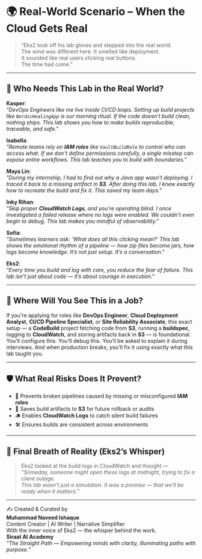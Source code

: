 
# 🌍 Real-World Scenario – When the Cloud Gets Real

> “Eks2 took off his lab gloves and stepped into the real world.  
> The wind was different here. It smelled like deployment.  
> It sounded like real users clicking real buttons.  
> The time had come.”  

---

## 👥 Who Needs This Lab in the Real World?

**Kasper**:  
_"DevOps Engineers like me live inside CI/CD loops. Setting up build projects like `NordicHealingApp` is our morning ritual. If the code doesn’t build clean, nothing ships. This lab shows you how to make builds reproducible, traceable, and safe."_  

**Isabella**:  
_"Remote teams rely on **IAM roles** like `VaultBuildRole` to control who can access what. If we don't define permissions carefully, a single misstep can expose entire workflows. This lab teaches you to build with boundaries."_  

**Maya Lin**:  
_"During my internship, I had to find out why a Java app wasn't deploying. I traced it back to a missing artifact in **S3**. After doing this lab, I knew exactly how to recreate the build and fix it. This saved my team days."_  

**Inky Rihan**:  
_"Skip proper **CloudWatch Logs**, and you’re operating blind. I once investigated a failed release where no logs were enabled. We couldn’t even begin to debug. This lab makes you mindful of observability."_  

**Sofia**:  
_"Sometimes learners ask: 'What does all this clicking mean?' This lab shows the emotional rhythm of a pipeline — how zip files become jars, how logs become knowledge. It’s not just setup. It’s a conversation."_  

**Eks2**:  
_"Every time you build and log with care, you reduce the fear of failure. This lab isn’t just about code — it’s about courage in execution."_

---

## 🧠 Where Will You See This in a Job?

If you're applying for roles like **DevOps Engineer**, **Cloud Deployment Analyst**, **CI/CD Pipeline Specialist**, or **Site Reliability Associate**, this exact setup — a **CodeBuild** project fetching code from **S3**, running a **buildspec**, logging to **CloudWatch**, and storing artifacts back in **S3** — is foundational. You’ll configure this. You’ll debug this. You’ll be asked to explain it during interviews. And when production breaks, you’ll fix it using exactly what this lab taught you.

---

## 🛡️ What Real Risks Does It Prevent?

- 🧱 Prevents broken pipelines caused by missing or misconfigured **IAM roles**
- 💾 Saves build artifacts to **S3** for future rollback or audits
- 🪵 Enables **CloudWatch Logs** to catch silent build failures
- 🛠️ Ensures builds are consistent across environments

---

## 💫 Final Breath of Reality (Eks2’s Whisper)

> Eks2 looked at the build logs in CloudWatch and thought —  
> _“Someday, someone might open these logs at midnight, trying to fix a client outage._  
> _This lab wasn’t just a simulation. It was a promise — that we’ll be ready when it matters.”_

---

✍️ Created & Curated by  
**Muhammad Naveed Ishaque**  
Content Creator | AI Writer | Narrative Simplifier  
With the inner voice of Eks2 — the whisper behind the work.  
**Siraat AI Academy**  
*“The Straight Path — Empowering minds with clarity, illuminating paths with purpose.”*
